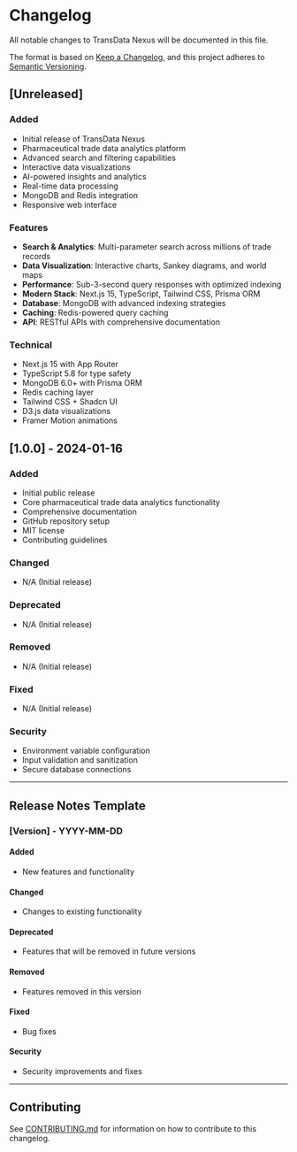 # Changelog

All notable changes to TransData Nexus will be documented in this file.

The format is based on [Keep a Changelog](https://keepachangelog.com/en/1.0.0/),
and this project adheres to [Semantic Versioning](https://semver.org/spec/v2.0.0.html).

## [Unreleased]

### Added
- Initial release of TransData Nexus
- Pharmaceutical trade data analytics platform
- Advanced search and filtering capabilities
- Interactive data visualizations
- AI-powered insights and analytics
- Real-time data processing
- MongoDB and Redis integration
- Responsive web interface

### Features
- **Search & Analytics**: Multi-parameter search across millions of trade records
- **Data Visualization**: Interactive charts, Sankey diagrams, and world maps
- **Performance**: Sub-3-second query responses with optimized indexing
- **Modern Stack**: Next.js 15, TypeScript, Tailwind CSS, Prisma ORM
- **Database**: MongoDB with advanced indexing strategies
- **Caching**: Redis-powered query caching
- **API**: RESTful APIs with comprehensive documentation

### Technical
- Next.js 15 with App Router
- TypeScript 5.8 for type safety
- MongoDB 6.0+ with Prisma ORM
- Redis caching layer
- Tailwind CSS + Shadcn UI
- D3.js data visualizations
- Framer Motion animations

## [1.0.0] - 2024-01-16

### Added
- Initial public release
- Core pharmaceutical trade data analytics functionality
- Comprehensive documentation
- GitHub repository setup
- MIT license
- Contributing guidelines

### Changed
- N/A (Initial release)

### Deprecated
- N/A (Initial release)

### Removed
- N/A (Initial release)

### Fixed
- N/A (Initial release)

### Security
- Environment variable configuration
- Input validation and sanitization
- Secure database connections

---

## Release Notes Template

### [Version] - YYYY-MM-DD

#### Added
- New features and functionality

#### Changed
- Changes to existing functionality

#### Deprecated
- Features that will be removed in future versions

#### Removed
- Features removed in this version

#### Fixed
- Bug fixes

#### Security
- Security improvements and fixes

---

## Contributing

See [CONTRIBUTING.md](CONTRIBUTING.md) for information on how to contribute to this changelog.
